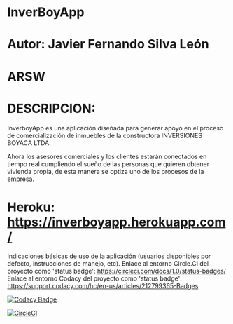 # InverBoyApp

# Autor: Javier Fernando Silva León
# ARSW 

# DESCRIPCION:
InverboyApp es una aplicación diseñada para generar apoyo en el proceso de comercialización de inmuebles de la constructora INVERSIONES BOYACA LTDA. 

Ahora los asesores comerciales y los clientes estarán conectados en tiempo real cumpliendo el sueño de las personas que quieren obtener vivienda propia, de esta manera se optiza uno de los procesos de la empresa. 
# Heroku: https://inverboyapp.herokuapp.com/

Indicaciones básicas de uso de la aplicación (usuarios disponibles por defecto, instrucciones de manejo, etc).
Enlace al entorno Circle.CI del proyecto como 'status badge': https://circleci.com/docs/1.0/status-badges/ 
Enlace al entorno Codacy del proyecto como 'status badge': https://support.codacy.com/hc/en-us/articles/212799365-Badges

[![Codacy Badge](https://api.codacy.com/project/badge/Grade/c42353620eed40daaf4102f82214411e)](https://www.codacy.com/app/javierfsilva7/InverBoyApp/dashboard)

[![CircleCI](https://circleci.com/gh/PDSW-ECI/base-proyectos.svg?style=svg)](https://circleci.com/gh/PDSW-ECI/base-proyectos)
